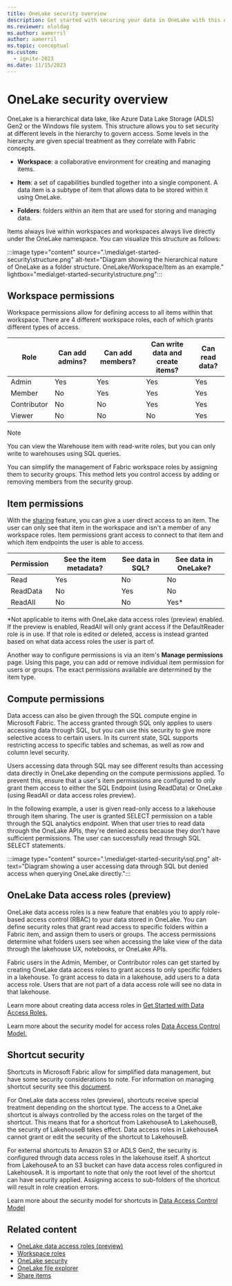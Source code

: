 ```yaml
---
title: OneLake security overview
description: Get started with securing your data in OneLake with this overview of the concepts and capabilities.
ms.reviewer: eloldag
ms.author: aamerril
author: aamerril
ms.topic: conceptual
ms.custom:
  - ignite-2023
ms.date: 11/15/2023
---
```


# OneLake security overview

OneLake is a hierarchical data lake, like Azure Data Lake Storage (ADLS) Gen2 or the Windows file system. This structure allows you to set security at different levels in the hierarchy to govern access. Some levels in the hierarchy are given special treatment as they correlate with Fabric concepts.

- **Workspace**: a collaborative environment for creating and managing items.

- **Item**: a set of capabilities bundled together into a single component. A data item is a subtype of item that allows data to be stored within it using OneLake.

- **Folders**: folders within an item that are used for storing and managing data.

Items always live within workspaces and workspaces always live directly under the OneLake namespace. You can visualize this structure as follows:

:::image type="content" source=".\media\get-started-security\structure.png" alt-text="Diagram showing the hierarchical nature of OneLake as a folder structure. OneLake/Workspace/Item as an example." lightbox="media\get-started-security\structure.png":::

## Workspace permissions

Workspace permissions allow for defining access to all items within that workspace. There are 4 different workspace roles, each of which grants different types of access.

|     Role           |     Can add admins?    |     Can add members?    |     Can write data and create items?    |     Can read data?    |
|--------------------|------------------------|-------------------------|-----------------------------------------|-----------------------|
|     Admin          |     Yes                |     Yes                 |     Yes                                 |     Yes               |
|     Member         |     No                 |     Yes                 |     Yes                                 |     Yes               |
|     Contributor    |     No                 |     No                  |     Yes                                 |     Yes               |
|     Viewer         |     No                 |     No                  |     No                                  |     Yes               |

> [!NOTE]
> You can view the Warehouse item with read-write roles, but you can only write to warehouses using SQL queries.

You can simplify the management of Fabric workspace roles by assigning them to security groups. This method lets you control access by adding or removing members from the security group.

## Item permissions

With the [sharing](../get-started/share-items.md) feature, you can give a user direct access to an item. The user can only see that item in the workspace and isn't a member of any workspace roles. Item permissions grant access to connect to that item and which item endpoints the user is able to access.

|     Permission |   See the item metadata? |     See data in SQL? |     See data in OneLake? |
|----------------|--------------------------|----------------------|--------------------------|
|     Read       |     Yes                  |     No               |     No                   |
|     ReadData   |     No                   |     Yes              |     No                   |
|     ReadAll    |     No                   |     No               |     Yes*                 |

*Not applicable to items with OneLake data access roles (preview) enabled. If the preview is enabled, ReadAll will only grant access if the DefaultReader role is in use. If that role is edited or deleted, access is instead granted based on what data access roles the user is part of.

Another way to configure permissions is via an item's **Manage permissions** page. Using this page, you can add or remove individual item permission for users or groups. The exact permissions available are determined by the item type.

## Compute permissions

Data access can also be given through the SQL compute engine in Microsoft Fabric. The access granted through SQL only applies to users accessing data through SQL, but you can use this security to give more selective access to certain users. In its current state, SQL supports restricting access to specific tables and schemas, as well as row and column level security.

Users accessing data through SQL may see different results than accessing data directly in OneLake depending on the compute permissions applied. To prevent this, ensure that a user's item permissions are configured to only grant them access to either the SQL Endpoint (using ReadData) or OneLake (using ReadAll or data access roles preview).

In the following example, a user is given read-only access to a lakehouse through item sharing. The user is granted SELECT permission on a table through the SQL analytics endpoint. When that user tries to read data through the OneLake APIs, they're denied access because they don't have sufficient permissions. The user can successfully read through SQL SELECT statements.

:::image type="content" source=".\media\get-started-security\sql.png" alt-text="Diagram showing a user accessing data through SQL but denied access when querying OneLake directly.":::

## OneLake Data access roles (preview)

OneLake data access roles is a new feature that enables you to apply role-based access control (RBAC) to your data stored in OneLake. You can define security roles that grant read access to specific folders within a Fabric item, and assign them to users or groups. The access permissions determine what folders users see when accessing the lake view of the data through the lakehouse UX, notebooks, or OneLake APIs.  

Fabric users in the Admin, Member, or Contributor roles can get started by creating OneLake data access roles to grant access to only specific folders in a lakehouse. To grant access to data in a lakehouse, add users to a data access role. Users that are not part of a data access role will see no data in that lakehouse.

Learn more about creating data access roles in [Get Started with Data Access Roles.](/security/get-started-data-access-roles.md)

Learn more about the security model for access roles [Data Access Control Model.](/security/data-access-control-model.md)

## Shortcut security

Shortcuts in Microsoft Fabric allow for simplified data management, but have some security considerations to note. For information on managing shortcut security see this [document](onelake-shortcuts.md#types-of-shortcuts).

For OneLake data access roles (preview), shortcuts receive special treatment depending on the shortcut type. The access to a OneLake shortcut is always controlled by the access roles on the target of the shortcut. This means that for a shortcut from LakehouseA to LakehouseB, the security of LakehouseB takes effect. Data access roles in LakehouseA cannot grant or edit the security of the shortcut to LakehouseB.

For external shortcuts to Amazon S3 or ADLS Gen2, the security is configured through data access roles in the lakehouse itself. A shortcut from LakehouseA to an S3 bucket can have data access roles configured in LakehouseA. It is important to note that only the root level of the shortcut can have security applied. Assigning access to sub-folders of the shortcut will result in role creation errors.

Learn more about the security model for shortcuts in [Data Access Control Model](/security/data-access-control-model.md)

## Related content

- [OneLake data access roles (preview)](/security/get-started-data-access-roles.md)
- [Workspace roles](../get-started/roles-workspaces.md)
- [OneLake security](onelake-security.md)
- [OneLake file explorer](onelake-file-explorer.md)
- [Share items](../get-started/share-items.md)
